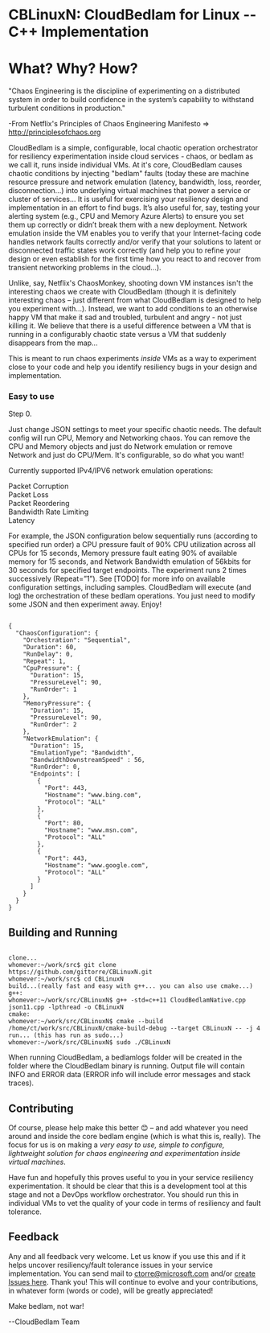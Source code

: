 # CBLinuxN: CloudBedlam for Linux -- C++ Implementation
# What? Why? How?

"Chaos Engineering is the discipline of experimenting on a distributed system in order to build confidence in the system’s capability to withstand turbulent conditions in production." 

-From Netflix's Principles of Chaos Engineering Manifesto => http://principlesofchaos.org 

CloudBedlam is a simple, configurable, local chaotic operation orchestrator for resiliency experimentation inside cloud services - chaos, or bedlam as we call it, runs inside individual VMs. At it's core, CloudBedlam causes chaotic conditions by injecting "bedlam" faults (today these are machine resource pressure and network emulation (latency, bandwidth, loss, reorder, disconnection...) into underlying virtual machines that power a service or cluster of services... It is useful for exercising your resiliency design and implementation in an effort to find bugs. It’s also useful for, say, testing your alerting system (e.g., CPU and Memory Azure Alerts) to ensure you set them up correctly or didn’t break them with a new deployment. Network emulation inside the VM enables you to verify that your Internet-facing code handles network faults correctly and/or verify that your solutions to latent or disconnected traffic states work correctly (and help you to refine your design or even establish for the first time how you react to and recover from transient networking problems in the cloud…).

Unlike, say, Netflix's ChaosMonkey, shooting down VM instances isn't the interesting chaos we create with CloudBedlam (though it is definitely interesting chaos – just different from what CloudBedlam is designed to help you experiment with…). Instead, we want to add conditions to an otherwise happy VM that make it sad and troubled, turbulent and angry - not just killing it. We believe that there is a useful difference between a VM that is running in a configurably chaotic state versus a VM that suddenly disappears from the map...

This is meant to run chaos experiments <i>inside</i> VMs as a way to experiment close to your code and help you identify resiliency bugs in your design and implementation.

### Easy to use 

Step 0.

Just change JSON settings to meet your specific chaotic needs. The default config will run CPU, Memory and Networking chaos. You can remove the CPU and Memory objects and just do Network emulation or remove Network and just do CPU/Mem. It's configurable, so do what you want! 

Currently supported IPv4/IPV6 network emulation operations:

Packet Corruption  
Packet Loss  
Packet Reordering  
Bandwidth Rate Limiting  
Latency  

For example, the JSON configuration below sequentially runs (according to specified run order) a CPU pressure fault of 90% CPU utilization across all CPUs for 15 seconds, Memory pressure fault eating 90% of available memory for 15 seconds, and Network Bandwidth emulation of 56kbits for 30 seconds for specified target endpoints. The experiment runs 2 times successively (Repeat=”1”). See [TODO] for more info on available configuration settings, including samples. CloudBedlam will execute (and log) the orchestration of these bedlam operations. You just need to modify some JSON and then experiment away. Enjoy!
<pre><code>
{
  "ChaosConfiguration": {
    "Orchestration": "Sequential",
    "Duration": 60,
    "RunDelay": 0,
    "Repeat": 1,
    "CpuPressure": {
      "Duration": 15,
      "PressureLevel": 90,
      "RunOrder": 1 
    }, 
    "MemoryPressure": {
      "Duration": 15,
      "PressureLevel": 90,
      "RunOrder": 2 
    },
    "NetworkEmulation": {
      "Duration": 15,
      "EmulationType": "Bandwidth",
      "BandwidthDownstreamSpeed" : 56,
      "RunOrder": 0,
      "Endpoints": [
        {
          "Port": 443,
          "Hostname": "www.bing.com",
          "Protocol": "ALL"
        },
        {
          "Port": 80,
          "Hostname": "www.msn.com",
          "Protocol": "ALL"
        },
        {
          "Port": 443,
          "Hostname": "www.google.com",
          "Protocol": "ALL"
        }
      ]
    }
  }
}
</pre></code>
## Building and Running
<pre><code>
clone...
whomever:~/work/src$ git clone https://github.com/gittorre/CBLinuxN.git
whomever:~/work/src$ cd CBLinuxN
build...(really fast and easy with g++... you can also use cmake...)
g++:
whomever:~/work/src/CBLinuxN$ g++ -std=c++11 CloudBedlamNative.cpp json11.cpp -lpthread -o CBLinuxN
cmake:
whomever:~/work/src/CBLinuxN$ cmake --build /home/ct/work/src/CBLinuxN/cmake-build-debug --target CBLinuxN -- -j 4
run... (this has run as sudo...)
whomever:~/work/src/CBLinuxN$ sudo ./CBLinuxN
</code></pre>
When running CloudBedlam, a bedlamlogs folder will be created in the folder where the CloudBedlam binary is running. Output file will contain INFO and ERROR data (ERROR info will include error messages and stack traces).

## Contributing

Of course, please help make this better 😊 – and add whatever you need around and inside the core bedlam engine (which is what this is, really). The focus for us is on making a *very easy to use, simple to configure, lightweight solution for chaos engineering and experimentation inside virtual machines*.

Have fun and hopefully this proves useful to you in your service resiliency experimentation. It should be clear that this is a development tool at this stage and not a DevOps workflow orchestrator. You should run this in individual VMs to vet the quality of your code in terms of resiliency and fault tolerance. 

## Feedback

Any and all feedback very welcome. Let us know if you use this and if it helps uncover resiliency/fault tolerance issues in your service implementation. You can send mail to ctorre@microsoft.com and/or <a href="https://github.com/GitTorre/CBLinuxN/issues">create Issues here</a>. Thank you! This will continue to evolve and your contributions, in whatever form (words or code), will be greatly appreciated!


Make bedlam, not war!

--CloudBedlam Team
